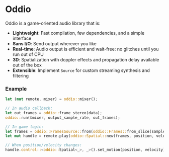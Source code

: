 # Oddio

Oddio is a game-oriented audio library that is:

- **Lightweight**: Fast compilation, few dependencies, and a simple interface
- **Sans I/O**: Send output wherever you like
- **Real-time**: Audio output is efficient and wait-free: no glitches until you run out of CPU
- **3D**: Spatialization with doppler effects and propagation delay available out of the box
- **Extensible**: Implement `Source` for custom streaming synthesis and filtering

### Example

```rust
let (mut remote, mixer) = oddio::mixer();

// In audio callback:
let out_frames = oddio::frame_stereo(data);
oddio::run(&mixer, output_sample_rate, out_frames);

// In game logic:
let frames = oddio::FramesSource::from(oddio::Frames::from_slice(sample_rate, &frames));
let mut handle = remote.play(oddio::Spatial::new(frames, position, velocity));

// When position/velocity changes:
handle.control::<oddio::Spatial<_>, _>().set_motion(position, velocity);
```
